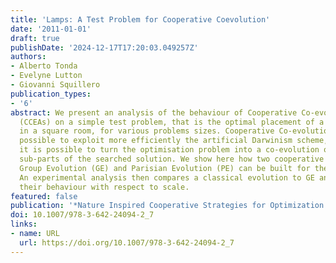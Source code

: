 ```yaml
---
title: 'Lamps: A Test Problem for Cooperative Coevolution'
date: '2011-01-01'
draft: true
publishDate: '2024-12-17T17:20:03.049257Z'
authors:
- Alberto Tonda
- Evelyne Lutton
- Giovanni Squillero
publication_types:
- '6'
abstract: We present an analysis of the behaviour of Cooperative Co-evolution algorithms
  (CCEAs) on a simple test problem, that is the optimal placement of a set of lamps
  in a square room, for various problems sizes. Cooperative Co-evolution makes it
  possible to exploit more efficiently the artificial Darwinism scheme, as soon as
  it is possible to turn the optimisation problem into a co-evolution of interdependent
  sub-parts of the searched solution. We show here how two cooperative strategies,
  Group Evolution (GE) and Parisian Evolution (PE) can be built for the lamps problem.
  An experimental analysis then compares a classical evolution to GE and PE, and analyses
  their behaviour with respect to scale.
featured: false
publication: '*Nature Inspired Cooperative Strategies for Optimization (NICSO 2011)*'
doi: 10.1007/978-3-642-24094-2_7
links:
- name: URL
  url: https://doi.org/10.1007/978-3-642-24094-2_7
---
```


